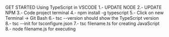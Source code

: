 GET STARTED
Using TypeScript in VSCODE
1.- UPDATE NODE
2.- UPDATE NPM
3.- Code project terminal 
4.- npm install -g typescript
5.- Click on new Terminal -> Git Bash
6.- tsc --version should show the TypeScript version
8.- tsc --init for tsconfigure.json
7.- tsc filename.ts for creating JavaScript
8.- node filename.js for executing



